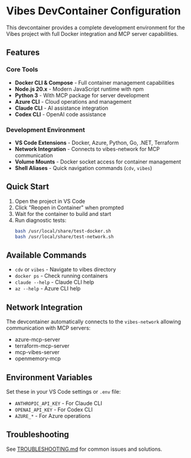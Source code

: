 # Vibes DevContainer Configuration

This devcontainer provides a complete development environment for the Vibes project with full Docker integration and MCP server capabilities.

## Features

### Core Tools
- **Docker CLI & Compose** - Full container management capabilities
- **Node.js 20.x** - Modern JavaScript runtime with npm
- **Python 3** - With MCP package for server development
- **Azure CLI** - Cloud operations and management
- **Claude CLI** - AI assistance integration
- **Codex CLI** - OpenAI code assistance

### Development Environment
- **VS Code Extensions** - Docker, Azure, Python, Go, .NET, Terraform
- **Network Integration** - Connects to vibes-network for MCP communication
- **Volume Mounts** - Docker socket access for container management
- **Shell Aliases** - Quick navigation commands (`cdv`, `vibes`)

## Quick Start

1. Open the project in VS Code
2. Click "Reopen in Container" when prompted
3. Wait for the container to build and start
4. Run diagnostic tests:
   ```bash
   bash /usr/local/share/test-docker.sh
   bash /usr/local/share/test-network.sh
   ```

## Available Commands

- `cdv` or `vibes` - Navigate to vibes directory
- `docker ps` - Check running containers
- `claude --help` - Claude CLI help
- `az --help` - Azure CLI help

## Network Integration

The devcontainer automatically connects to the `vibes-network` allowing communication with MCP servers:
- azure-mcp-server
- terraform-mcp-server
- mcp-vibes-server
- openmemory-mcp

## Environment Variables

Set these in your VS Code settings or `.env` file:
- `ANTHROPIC_API_KEY` - For Claude CLI
- `OPENAI_API_KEY` - For Codex CLI
- `AZURE_*` - For Azure operations

## Troubleshooting

See [TROUBLESHOOTING.md](./TROUBLESHOOTING.md) for common issues and solutions.
